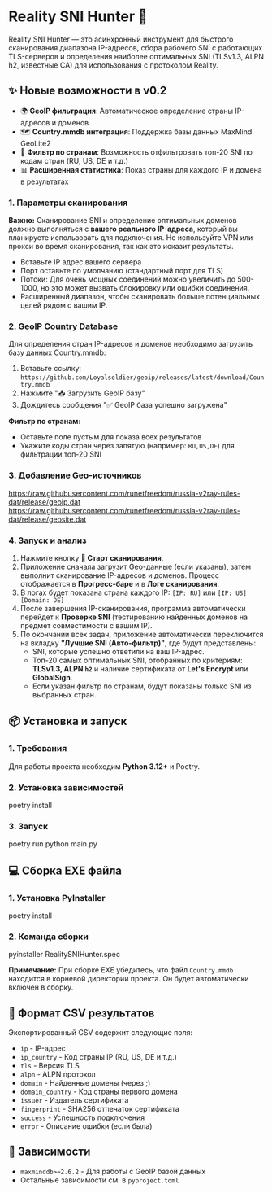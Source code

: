 # Reality SNI Hunter 🚀

Reality SNI Hunter — это асинхронный инструмент для быстрого сканирования диапазона IP-адресов, сбора рабочего SNI с работающих TLS-серверов и определения наиболее оптимальных SNI (TLSv1.3, ALPN h2, известные CA) для использования с протоколом Reality.

## ✨ Новые возможности в v0.2

- 🌍 **GeoIP фильтрация**: Автоматическое определение страны IP-адресов и доменов
- 🗺️ **Country.mmdb интеграция**: Поддержка базы данных MaxMind GeoLite2
- 🎯 **Фильтр по странам**: Возможность отфильтровать топ-20 SNI по кодам стран (RU, US, DE и т.д.)
- 📊 **Расширенная статистика**: Показ страны для каждого IP и домена в результатах

### 1. Параметры сканирования

**Важно:** Сканирование SNI и определение оптимальных доменов должно выполняться с **вашего реального IP-адреса**, который вы планируете использовать для подключения. Не используйте VPN или прокси во время сканирования, так как это исказит результаты.

- Вставьте IP адрес вашего сервера
- Порт оставьте по умолчанию (стандартный порт для TLS)
- Потоки: Для очень мощных соединений можно увеличить до 500-1000, но это может вызвать блокировку или ошибки соединения.
- Расширенный диапазон, чтобы сканировать больше потенциальных целей рядом с вашим IP.

### 2. GeoIP Country Database

Для определения стран IP-адресов и доменов необходимо загрузить базу данных Country.mmdb:

1. Вставьте ссылку: `https://github.com/Loyalsoldier/geoip/releases/latest/download/Country.mmdb`
2. Нажмите "📥 Загрузить GeoIP базу"
3. Дождитесь сообщения "✅ GeoIP база успешно загружена"

**Фильтр по странам:**
- Оставьте поле пустым для показа всех результатов
- Укажите коды стран через запятую (например: `RU,US,DE`) для фильтрации топ-20 SNI

### 3. Добавление Geo-источников

https://raw.githubusercontent.com/runetfreedom/russia-v2ray-rules-dat/release/geoip.dat
https://raw.githubusercontent.com/runetfreedom/russia-v2ray-rules-dat/release/geosite.dat


### 4. Запуск и анализ

1. Нажмите кнопку **🚀 Старт сканирования**.
2. Приложение сначала загрузит Geo-данные (если указаны), затем выполнит сканирование IP-адресов и доменов. Процесс отображается в **Прогресс-баре** и в **Логе сканирования**.
3. В логах будет показана страна каждого IP: `[IP: RU]` или `[IP: US] [Domain: DE]`
4. После завершения IP-сканирования, программа автоматически перейдет к **Проверке SNI** (тестированию найденных доменов на предмет совместимости с вашим IP).
5. По окончании всех задач, приложение автоматически переключится на вкладку **"Лучшие SNI (Авто-фильтр)"**, где будут представлены:
   - SNI, которые успешно ответили на ваш IP-адрес.
   - Топ-20 самых оптимальных SNI, отобранных по критериям: **TLSv1.3, ALPN `h2`** и наличие сертификата от **Let's Encrypt** или **GlobalSign**.
   - Если указан фильтр по странам, будут показаны только SNI из выбранных стран.

## 📦 Установка и запуск

### 1. Требования

Для работы проекта необходим **Python 3.12+** и Poetry.

### 2. Установка зависимостей

poetry install


### 3. Запуск

poetry run python main.py


## 💻 Сборка EXE файла

### 1. Установка PyInstaller

poetry install


### 2. Команда сборки

pyinstaller RealitySNIHunter.spec


**Примечание:** При сборке EXE убедитесь, что файл `Country.mmdb` находится в корневой директории проекта. Он будет автоматически включен в сборку.

## 📄 Формат CSV результатов

Экспортированный CSV содержит следующие поля:
- `ip` - IP-адрес
- `ip_country` - Код страны IP (RU, US, DE и т.д.)
- `tls` - Версия TLS
- `alpn` - ALPN протокол
- `domain` - Найденные домены (через ;)
- `domain_country` - Код страны первого домена
- `issuer` - Издатель сертификата
- `fingerprint` - SHA256 отпечаток сертификата
- `success` - Успешность подключения
- `error` - Описание ошибки (если была)

## 🔧 Зависимости

- `maxminddb>=2.6.2` - Для работы с GeoIP базой данных
- Остальные зависимости см. в `pyproject.toml`

